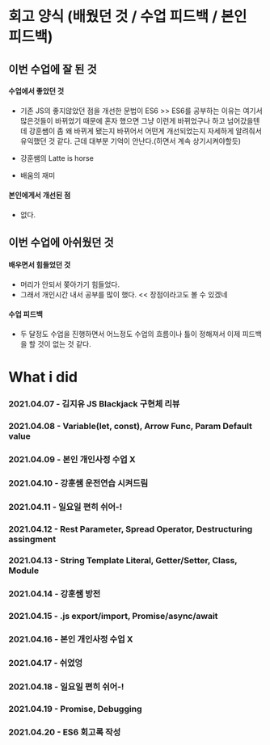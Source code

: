 # 회고 양식 (배웠던 것 / 수업 피드백 / 본인 피드백)

## 이번 수업에 잘 된 것 

#### 수업에서 좋았던 것
- 기존 JS의 좋지않았던 점을 개선한 문법이 ES6 >> ES6를 공부하는 이유는 여기서 많은것들이 바뀌었기 때문에
  혼자 했으면 그냥 이런게 바뀌었구나 하고 넘어갔을텐데 강훈쌤이 좀 왜 바뀌게 됐는지 바뀌어서 어떤게 개선되었는지 자세하게 알려줘서
  유익했던 것 같다. 근데 대부분 기억이 안난다.(하면서 계속 상기시켜야할듯)
  
- 강훈쌤의 Latte is horse
- 배움의 재미

#### 본인에게서 개선된 점
- 없다.

## 이번 수업에 아쉬웠던 것

#### 배우면서 힘들었던 것
- 머리가 안되서 쫒아가기 힘들었다.
- 그래서 개인시간 내서 공부를 많이 했다. << 장점이라고도 볼 수 있겠네

#### 수업 피드백
- 두 달정도 수업을 진행하면서 어느정도 수업의 흐름이나 틀이 정해져서 이제 피드백을 할 것이 없는 것 같다.

# What i did

### 2021.04.07 - 김지유 JS Blackjack 구현체 리뷰
### 2021.04.08 - Variable(let, const), Arrow Func, Param Default value
### 2021.04.09 - 본인 개인사정 수업 X
### 2021.04.10 - 강훈쌤 운전연습 시켜드림
### 2021.04.11 - 일요일 편히 쉬어-!
### 2021.04.12 - Rest Parameter, Spread Operator, Destructuring assingment
### 2021.04.13 - String Template Literal, Getter/Setter, Class, Module
### 2021.04.14 - 강훈쌤 방전
### 2021.04.15 - .js export/import, Promise/async/await
### 2021.04.16 - 본인 개인사정 수업 X
### 2021.04.17 - 쉬었엉
### 2021.04.18 - 일요일 편히 쉬어-!
### 2021.04.19 - Promise, Debugging
### 2021.04.20 - ES6 회고록 작성
